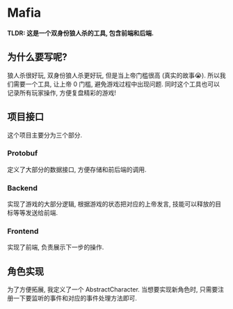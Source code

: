 # Mafia

**TLDR: 这是一个双身份狼人杀的工具, 包含前端和后端.**

## 为什么要写呢?
狼人杀很好玩, 双身份狼人杀更好玩, 但是当上帝门槛很高 (真实的故事😭). 所以我们需要一个工具, 让上帝 0 门槛, 避免游戏过程中出现问题. 同时这个工具也可以
记录所有玩家操作, 方便复盘精彩的游戏!

## 项目接口
这个项目主要分为三个部分.

### Protobuf
定义了大部分的数据接口, 方便存储和前后端的调用.

### Backend
实现了游戏的大部分逻辑, 根据游戏的状态把对应的上帝发言, 技能可以释放的目标等等发送给前端.

### Frontend
实现了前端, 负责展示下一步的操作.

## 角色实现
为了方便拓展, 我定义了一个 AbstractCharacter. 当想要实现新角色时, 只需要注册一下要监听的事件和对应的事件处理方法即可.
